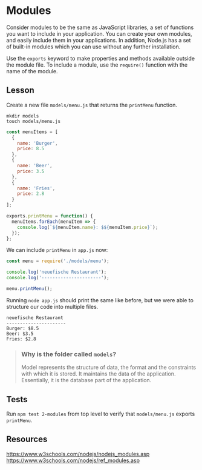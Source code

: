 # Modules

Consider modules to be the same as JavaScript libraries, a set of functions you want to include in your application.
You can create your own modules, and easily include them in your applications.
In addition, Node.js has a set of built-in modules which you can use without any further installation.

Use the `exports` keyword to make properties and methods available outside the module file.
To include a module, use the `require()` function with the name of the module.

## Lesson

Create a new file `models/menu.js` that returns the `printMenu` function.

```
mkdir models
touch models/menu.js
```

```js
const menuItems = [
  {
    name: 'Burger',
    price: 8.5
  },
  {
    name: 'Beer',
    price: 3.5
  },
  {
    name: 'Fries',
    price: 2.8
  }
];

exports.printMenu = function() {
  menuItems.forEach(menuItem => {
    console.log(`${menuItem.name}: $${menuItem.price}`);
  });
};
```

We can include `printMenu` in `app.js` now:

```js
const menu = require('./models/menu');

console.log('neuefische Restaurant');
console.log('----------------------');

menu.printMenu();
```

Running `node app.js` should print the same like before, but we were able to structure our code into multiple files.

```
neuefische Restaurant
----------------------
Burger: $8.5
Beer: $3.5
Fries: $2.8
```

> ### Why is the folder called `models`?
>
> Model represents the structure of data, the format and the constraints with which it is stored. It maintains the data of the application. Essentially, it is the database part of the application.

## Tests

Run `npm test 2-modules` from top level to verify that `models/menu.js` exports `printMenu`.

## Resources

https://www.w3schools.com/nodejs/nodejs_modules.asp
https://www.w3schools.com/nodejs/ref_modules.asp
